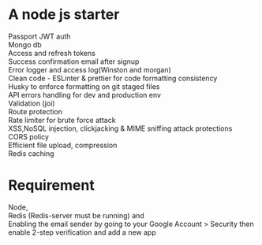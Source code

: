 # A node js starter

Passport JWT auth<br>
Mongo db<br>
Access and refresh tokens<br>
Success confirmation email after signup<br>
Error logger and access log(Winston and morgan)<br>
Clean code - ESLinter & prettier for code formatting consistency<br>
Husky to enforce formatting on git staged files <br>
API errors handling for dev and production env<br>
Validation (joi)<br>
Route protection<br>
Rate limiter for brute force attack<br>
XSS,NoSQL injection, clickjacking & MIME sniffing attack protections<br>
CORS policy<br>
Efficient file upload, compression<br>
Redis caching <be>

# Requirement
Node,<br>
Redis (Redis-server must be running) and <br>
Enabling the email sender by going to your Google Account > Security then enable 2-step verification and add a new app
